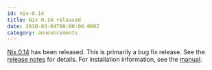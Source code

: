 ```yaml
---
id: nix-0.14
title: Nix 0.14 released
date: 2010-03-04T00:00:00.000Z
category: announcements
---
```


[Nix 0.14](https://hydra.nixos.org/release/nix/nix-0.14) has been released. This is primarily a bug fix release. See the [release notes](https://hydra.nixos.org/build/281118/download/3/release-notes) for details. For installation information, see the [manual](https://hydra.nixos.org/build/281118/download/1/manual).
